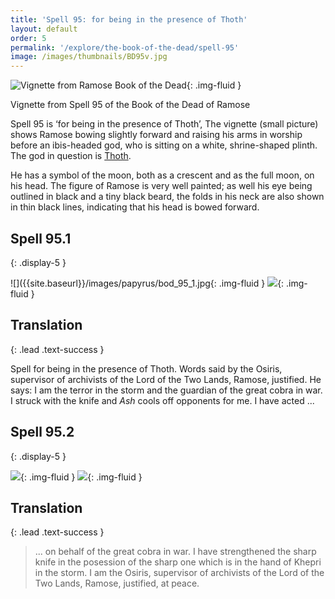 ```yaml
---
title: 'Spell 95: for being in the presence of Thoth'
layout: default
order: 5
permalink: '/explore/the-book-of-the-dead/spell-95'
image: /images/thumbnails/BD95v.jpg
---
```


![Vignette from Ramose Book of the Dead]({{site.baseurl}}/images/papyrus/BD95v.jpg){: .img-fluid }

Vignette from Spell 95 of the Book of the Dead of Ramose

Spell 95 is &lsquo;for being in the presence of Thoth&rsquo;, The vignette (small picture) shows Ramose bowing slightly forward and raising his arms in worship before an ibis-headed god, who is sitting on a white, shrine-shaped plinth. The god in question is [Thoth](https://en.wikipedia.org/wiki/Thoth).

He has a symbol of the moon, both as a crescent and as the full moon, on his head. The figure of Ramose is very well painted; as well his eye being outlined in black and a tiny black beard, the folds in his neck are also shown in thin black lines, indicating that his head is bowed forward.

## Spell 95.1
{: .display-5 }

![]({{site.baseurl}}/images/papyrus/bod_95_1.jpg{: .img-fluid }
![]({{site.baseurl}}/images/papyrus/images/BD95pt1.jpg){: .img-fluid }


## Translation
{: .lead .text-success }

Spell for being in the presence of Thoth. Words said by the Osiris, supervisor of archivists of the Lord of the Two Lands, Ramose, justified. He says: I am the terror in the storm and the guardian of the great cobra in war. I struck with the knife and _Ash_ cools off opponents for me. I have acted ...

## Spell 95.2
{: .display-5 }

![]({{site.baseurl}}/images/papyrus/bod_95_2.jpg){: .img-fluid }
![]({{site.baseurl}}/images/papyrus/BD95pt2.jpg){: .img-fluid }

## Translation
{: .lead .text-success }

> ... on behalf of the great cobra in war. I have strengthened the sharp knife in the posession of the sharp one which is in the hand of Khepri in the storm. I am the Osiris, supervisor of archivists of the Lord of the Two Lands, Ramose, justified, at peace.
